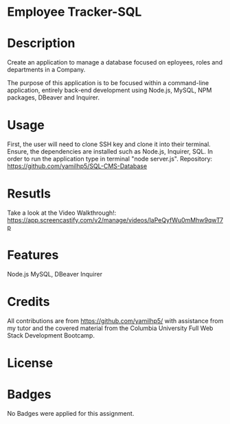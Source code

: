 # Employee Tracker-SQL

# Description 
Create an application to manage a database focused on eployees, roles and departments in a Company. 

The purpose of this application is to be focused within a command-line application, entirely back-end development using Node.js,
    MySQL, NPM packages, DBeaver and Inquirer. 

# Usage
First, the user will need to clone SSH key and clone it into their terminal. Ensure, the dependencies are installed such as Node.js, Inquirer, SQL.
In order to run the application type in terminal "node server.js".
Repository: https://github.com/yamilhp5/SQL-CMS-Database


# Resutls

Take a look at the Video Walkthrough!: https://app.screencastify.com/v2/manage/videos/laPeQyfWu0mMhw9qwT7p





# Features 
Node.js
MySQL, DBeaver
Inquirer

# Credits 
All contributions are from https://github.com/yamilhp5/ with assistance from my tutor and the covered material from the Columbia University
Full Web Stack Development Bootcamp. 

# License

# Badges 
No Badges were applied for this assignment. 